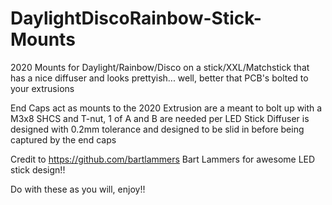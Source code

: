 # DaylightDiscoRainbow-Stick-Mounts

2020 Mounts for Daylight/Rainbow/Disco on a stick/XXL/Matchstick that has a nice diffuser and looks prettyish... well, better that PCB's bolted to your extrusions

End Caps act as mounts to the 2020 Extrusion are a meant to bolt up with a M3x8 SHCS and T-nut, 1 of A and B are needed per LED Stick
Diffuser is designed with 0.2mm tolerance and designed to be slid in before being captured by the end caps

Credit to https://github.com/bartlammers Bart Lammers for awesome LED stick design!! 

Do with these as you will, enjoy!!
